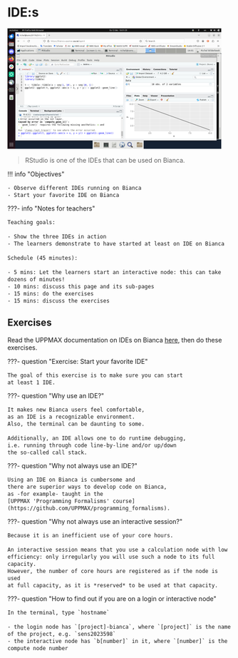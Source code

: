 # IDE:s

![](./img/rstudio_in_action_480_x_270.png)

> RStudio is one of the IDEs that can be used on Bianca.

!!! info "Objectives" 

    - Observe different IDEs running on Bianca
    - Start your favorite IDE on Bianca

???- info "Notes for teachers"

    Teaching goals:

    - Show the three IDEs in action
    - The learners demonstrate to have started at least on IDE on Bianca

    Schedule (45 minutes):

    - 5 mins: Let the learners start an interactive node: this can take dozens of minutes!
    - 10 mins: discuss this page and its sub-pages
    - 15 mins: do the exercises
    - 15 mins: discuss the exercises

## Exercises

Read the UPPMAX documentation on IDEs on Bianca
[here](https://uppmax.github.io/UPPMAX-documentation/cluster_guides/ides_on_bianca/),
then do these exercises.

???- question "Exercise: Start your favorite IDE"

    The goal of this exercise is to make sure you can start
    at least 1 IDE.

???- question "Why use an IDE?"

    It makes new Bianca users feel comfortable,
    as an IDE is a recognizable environment.
    Also, the terminal can be daunting to some.

    Additionally, an IDE allows one to do runtime debugging,
    i.e. running through code line-by-line and/or up/down
    the so-called call stack.

???- question "Why not always use an IDE?"

    Using an IDE on Bianca is cumbersome and
    there are superior ways to develop code on Bianca,
    as -for example- taught in the 
    [UPPMAX 'Programming Formalisms' course](https://github.com/UPPMAX/programming_formalisms).

???- question "Why not always use an interactive session?"

    Because it is an inefficient use of your core hours.

    An interactive session means that you use a calculation node with low
    efficiency: only irregularly you will use such a node to its full
    capacity. 
    However, the number of core hours are registered as if the node is used
    at full capacity, as it is *reserved* to be used at that capacity.

???- question "How to find out if you are on a login or interactive node"

    In the terminal, type `hostname`

    - the login node has `[project]-bianca`, where `[project]` is the name of the project, e.g. `sens2023598`
    - the interactive node has `b[number]` in it, where `[number]` is the compute node number


